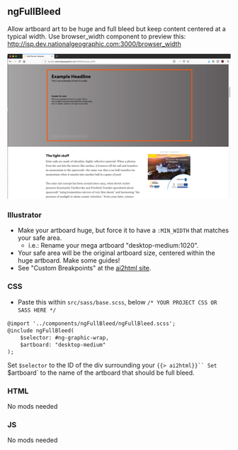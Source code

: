 ## ngFullBleed

Allow artboard art to be huge and full bleed but keep content centered at a typical width. Use browser_width component to preview this: http://isp.dev.nationalgeographic.com:3000/browser_width

![](thumb.png)

### Illustrator

- Make your artboard huge, but force it to have a `:MIN_WIDTH` that matches your safe area.
  - i.e.: Rename your mega artboard "desktop-medium:1020".
- Your safe area will be the original artboard size, centered within the huge artboard. Make some guides!
- See "Custom Breakpoints" at the [ai2html site](http://ai2html.org/examples.html#custom-breakpoints).

### CSS 

- Paste this within `src/sass/base.scss`, below `/* YOUR PROJECT CSS OR SASS HERE */`
```
@import '../components/ngFullBleed/ngFullBleed.scss';
@include ngFullBleed(
    $selector: #ng-graphic-wrap, 
    $artboard: "desktop-medium"
);
```

Set `$selector` to the ID of the div surrounding your `{{> ai2html}}``
Set `$artboard` to the name of the artboard that should be full bleed.


### HTML

No mods needed

### JS 

No mods needed